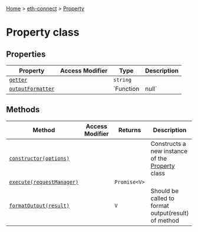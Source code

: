 [Home](./index) &gt; [eth-connect](./eth-connect.md) &gt; [Property](./eth-connect.property.md)

# Property class

## Properties

|  Property | Access Modifier | Type | Description |
|  --- | --- | --- | --- |
|  [`getter`](./eth-connect.property.getter.md) |  | `string` |  |
|  [`outputFormatter`](./eth-connect.property.outputformatter.md) |  | `Function | null` |  |

## Methods

|  Method | Access Modifier | Returns | Description |
|  --- | --- | --- | --- |
|  [`constructor(options)`](./eth-connect.property.constructor.md) |  |  | Constructs a new instance of the [Property](./eth-connect.property.md) class |
|  [`execute(requestManager)`](./eth-connect.property.execute.md) |  | `Promise<V>` |  |
|  [`formatOutput(result)`](./eth-connect.property.formatoutput.md) |  | `V` | Should be called to format output(result) of method |


